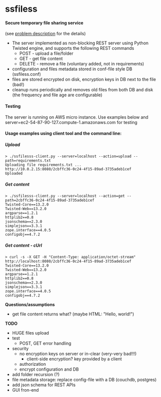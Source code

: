 # ssfiless
#### Secure temporary file sharing service
(see [problem description](https://github.com/garryya/ssfiless/blob/master/PROBLEM%20DESCRIPTION) for the details)

* The server implemented as non-blocking REST server using Python Twisted engine, and supports the following REST commands
   * POST - upload a file/folder
   * GET - get file content
   * DELETE - remove a file (voluntary added, not in requirements)
* configuration and files metadata stored in conf-file style DB (ssfiless.conf)
* files are stored encrypted on disk, encryption keys in DB next to the file (bad!) 
* cleanup runs periodically and removes old files from both DB and disk (the frequency and file age are configurable)

#### Testing
The server is running on AWS micro instance. Use examples below and server=ec2-54-87-90-127.compute-1.amazonaws.com
for testing

#### Usage examples using client tool and the command line:
##### Upload
```
> ./ssfilesss-client.py --server=localhost --action=upload --path=requirements.txt
Uploading file requirements.txt ...
http://10.0.2.15:8080/2cbffc36-0c24-4f15-89ad-3735adeb1cef
Uploaded
```
##### Get content
```
> ./ssfilesss-client.py --server=localhost --action=get --path=2cbffc36-0c24-4f15-89ad-3735adeb1cef
Twisted-Core==13.2.0
Twisted-Web==13.2.0
argparse==1.2.1
httplib2==0.8
jsonschema==2.3.0
simplejson==3.3.1
zope.interface==4.0.5
configobj==4.7.2
```
##### Get content - cUrl 
```
> curl -s -X GET -H "Content-Type: application/octet-stream" http://localhost:8080/2cbffc36-0c24-4f15-89ad-3735adeb1cef
Twisted-Core==13.2.0
Twisted-Web==13.2.0
argparse==1.2.1
httplib2==0.8
jsonschema==2.3.0
simplejson==3.3.1
zope.interface==4.0.5
configobj==4.7.2
```


**Questions/assumptions**
* get file content returns what? (maybe HTML: "<html>Hello, world!</html>")

**TODO**
* HUGE files upload
* test
  * POST, GET error handling
* security
  * no encryption keys on server or in-clear (very-very bad!!!)
    * client-side encryption? key provided by a client
  * authorization
  * encrypt configuration and DB
* add folder recursion (?)
* file metadata storage: replace config-file with a DB (couchdb, postgres)
* add json schema for REST APIs
* GUI fron-end
